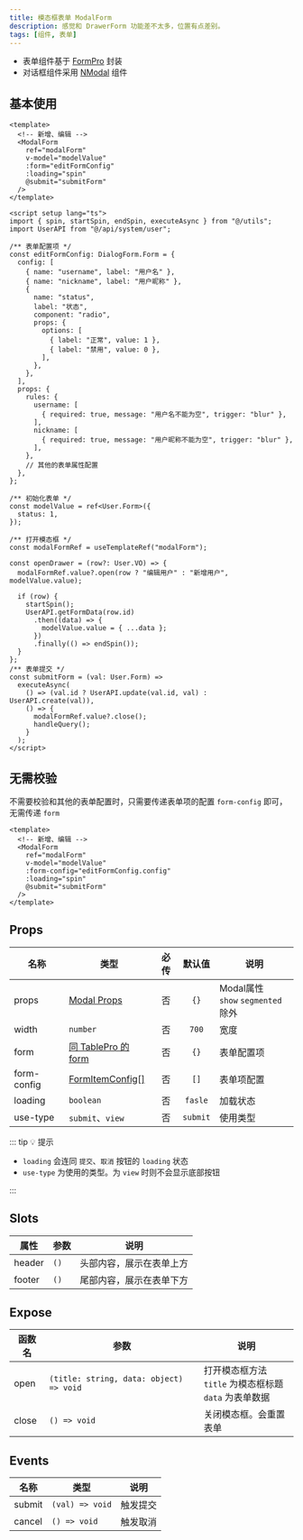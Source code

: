 ```yaml
---
title: 模态框表单 ModalForm
description: 感觉和 DrawerForm 功能差不太多，位置有点差别。
tags: [组件, 表单]
---
```


- 表单组件基于 [FormPro](/components/form-pro) 封装
- 对话框组件采用 [NModal](https://www.naiveui.com/zh-CN/os-theme/components/modal) 组件

## 基本使用

```vue [vue]
<template>
  <!-- 新增、编辑 -->
  <ModalForm
    ref="modalForm"
    v-model="modelValue"
    :form="editFormConfig"
    :loading="spin"
    @submit="submitForm"
  />
</template>

<script setup lang="ts">
import { spin, startSpin, endSpin, executeAsync } from "@/utils";
import UserAPI from "@/api/system/user";

/** 表单配置项 */
const editFormConfig: DialogForm.Form = {
  config: [
    { name: "username", label: "用户名" },
    { name: "nickname", label: "用户昵称" },
    {
      name: "status",
      label: "状态",
      component: "radio",
      props: {
        options: [
          { label: "正常", value: 1 },
          { label: "禁用", value: 0 },
        ],
      },
    },
  ],
  props: {
    rules: {
      username: [
        { required: true, message: "用户名不能为空", trigger: "blur" },
      ],
      nickname: [
        { required: true, message: "用户昵称不能为空", trigger: "blur" },
      ],
    },
    // 其他的表单属性配置
  },
};

/** 初始化表单 */
const modelValue = ref<User.Form>({
  status: 1,
});

/** 打开模态框 */
const modalFormRef = useTemplateRef("modalForm");

const openDrawer = (row?: User.VO) => {
  modalFormRef.value?.open(row ? "编辑用户" : "新增用户", modelValue.value);

  if (row) {
    startSpin();
    UserAPI.getFormData(row.id)
      .then((data) => {
        modelValue.value = { ...data };
      })
      .finally(() => endSpin());
  }
};
/** 表单提交 */
const submitForm = (val: User.Form) =>
  executeAsync(
    () => (val.id ? UserAPI.update(val.id, val) : UserAPI.create(val)),
    () => {
      modalFormRef.value?.close();
      handleQuery();
    }
  );
</script>
```

## 无需校验

不需要校验和其他的表单配置时，只需要传递表单项的配置 `form-config` 即可，无需传递 `form`

```vue [vue]
<template>
  <!-- 新增、编辑 -->
  <ModalForm
    ref="modalForm"
    v-model="modelValue"
    :form-config="editFormConfig.config"
    :loading="spin"
    @submit="submitForm"
  />
</template>
```

## Props

| 名称 | 类型 | 必传 | 默认值 | 说明 |
| --- | --- | :--: | :--: | --- |
| props | [Modal Props](https://www.naiveui.com/zh-CN/os-theme/components/modal#Modal-Props) | 否 | `{}` | Modal属性<br />`show` `segmented` 除外 |
| width | `number` | 否 | `700` | 宽度 |
| form | [同 TablePro 的 form](/components/table-pro#formpro-props) | 否 | `{}` | 表单配置项 |
| form-config | [FormItemConfig[]](/components/form-pro#formitemconfig) | 否 | `[]` | 表单项配置 |
| loading | `boolean` | 否 | `fasle` | 加载状态 |
| use-type | `submit`、`view` | 否 | `submit` | 使用类型 |

::: tip 💡 提示

- `loading` 会连同 `提交`、`取消` 按钮的 `loading` 状态
- `use-type` 为使用的类型。为 `view` 时则不会显示底部按钮

:::

## Slots

| 属性 | 参数 | 说明 |
| --- | --- | --- |
| header | `()` | 头部内容，展示在表单上方 |
| footer | `()` | 尾部内容，展示在表单下方 |

## Expose

| 函数名 | 参数 | 说明 |
| --- | --- | --- |
| open | `(title: string, data: object) => void` | 打开模态框方法<br />`title` 为模态框标题<br />`data` 为表单数据 |
| close | `() => void` | 关闭模态框。会重置表单 |

## Events

| 名称 | 类型 | 说明 |
| --- | --- | --- |
| submit | `(val) => void` | 触发提交 |
| cancel | `() => void` | 触发取消 |
